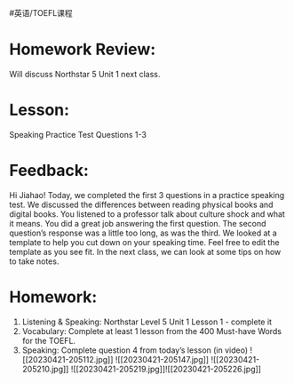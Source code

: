 #英语/TOEFL课程
# Homework Review:
Will discuss Northstar 5 Unit 1 next class.
# Lesson: 
Speaking Practice Test Questions 1-3
# Feedback: 
Hi Jiahao! Today, we completed the first 3 questions in a practice speaking test. We discussed the differences between reading physical books and digital books. You listened to a professor talk about culture shock and what it means. You did a great job answering the first question. The second question’s response was a little too long, as was the third. We looked at a template to help you cut down on your speaking time. Feel free to edit the template as you see fit. In the next class, we can look at some tips on how to take notes.
# Homework:
1. Listening & Speaking: Northstar Level 5 Unit 1 Lesson 1 - complete it
2. Vocabulary: Complete at least 1 lesson from the 400 Must-have Words for the TOEFL.
3. Speaking: Complete question 4 from today’s lesson (in video)
![[20230421-205112.jpg]]
![[20230421-205147.jpg]]
![[20230421-205210.jpg]]
![[20230421-205219.jpg]]![[20230421-205226.jpg]]